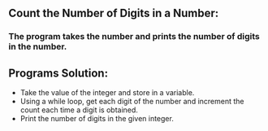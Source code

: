## Count the Number of Digits in a Number:
### The program takes the number and prints the number of digits in the number.

## Programs Solution:
- Take the value of the integer and store in a variable.
- Using a while loop, get each digit of the number and increment the count each time a digit is obtained.
- Print the number of digits in the given integer.
